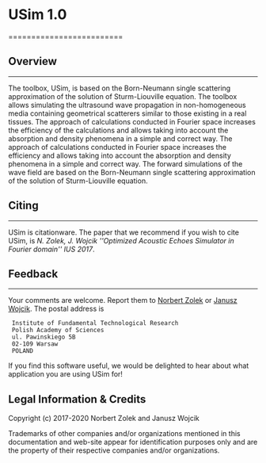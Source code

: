 # USim 1.0 

=========================

## Overview
--------
The toolbox, USim, is based on the Born-Neumann single scattering approximation of the solution of Sturm-Liouville equation. The toolbox allows simulating the ultrasound wave propagation in non-homogeneous media containing geometrical scatterers similar to those existing in a real tissues. The approach of calculations conducted in Fourier space increases the efficiency of the calculations and allows taking into account the absorption and density phenomena in a simple and correct way. The approach of calculations conducted in Fourier space increases the efficiency and allows taking into account the absorption and density phenomena in a simple and correct way. The forward simulations of the wave field are based on the Born-Neumann single scattering approximation of the solution of Sturm-Liouville equation. 

## Citing
------
USim is citationware. The paper that we recommend if you wish to cite USim, is *N. Zolek, J. Wojcik
''Optimized Acoustic Echoes Simulator in Fourier domain'' IUS 2017*.


## Feedback
--------
Your comments are welcome. Report them to
[Norbert Zolek](mailto:nzolek@ippt.pan.pl) or [Janusz Wojcik](mailto:jwojcik@ippt.pan.pl).
The postal address is

```
 Institute of Fundamental Technological Research
 Polish Academy of Sciences
 ul. Pawinskiego 5B
 02-109 Warsaw
 POLAND
```

If you find this software useful, we would be delighted to hear about what application
you are using USim for!

Legal Information & Credits
---------------------------

Copyright (c) 2017-2020 Norbert Zolek and Janusz Wojcik

Trademarks of other companies and/or organizations mentioned in this documentation and web-site appear for identification purposes only and are the property of their respective companies and/or organizations.


